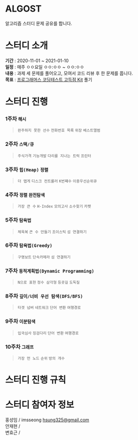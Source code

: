 # ALGOST
알고리즘 스터디 문제 공유를 합니다.

# 스터디 소개
**기간** : 2020-11-01 ~ 2021-01-10  
**일정** : 매주 ㅇㅇ요일 ㅇㅇ:ㅇㅇ ~ ㅇㅇ:ㅇㅇ  
**내용** : 과제 세 문제를 풀어오고, 모여서 코드 리뷰 후 한 문제를 풉니다.  
**목표** : [프로그래머스 코딩테스트 고득점 Kit](https://programmers.co.kr/learn/challenges?tab=algorithm_practice_kit) 풀기

# 스터디 진행
### 1주차 ```해시```
> ```완주하지 못한 선수``` ```전화번호 목록``` ```위장``` ```베스트앨범```  
### 2주차 ```스택/큐```
> ```주식가격``` ```기능개발``` ```다리를 지나는 트럭``` ```프린터```  
### 3주차 ```힙(Heap)``` ```정렬```
> ```더 맵게``` ```디스크 컨트롤러``` ```K번쨰수``` ```이중우선순위큐```
### 4주차 ```정렬``` ```완전탐색```
> ```가장 큰 수``` ```H-Index``` ```모의고사``` ```소수찾기``` ```카펫```
### 5주차 ```탐욕법```
> ```체육복``` ```큰 수 만들기``` ```조이스틱``` ```섬 연결하기```
### 6주차 ```탐욕법(Greedy)```
> ```구명보트``` ```단속카메라``` ```섬 연결하기```
### 7주차 ```동적계획법(Dynamic Programming)```
> ```N으로 표현``` ```정수 삼각형``` ```등굣길``` ```도둑질```
### 8주차 ```깊이/너비 우선 탐색(DFS/BFS)```
> ```타겟 넘버``` ```네트워크``` ```단어 변환``` ```여행경로```
### 9주차 ```이분탐색```
> ```입국심사``` ```징검다리``` ```단어 변환``` ```여행경로```
### 10주차 ```그래프```
> ```가장 먼 노드``` ```순위``` ```방의 개수```

# 스터디 진행 규칙

# 스터디 참여자 정보
홍성임 / imsseong <hsung325@gmail.com>  
안재현 /  
변효근 /  
